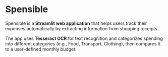 # Spensible
Spensible is a **Streamlit web application** that helps users track their expenses automatically by extracting information from shopping receipts.  

The app uses **Tesseract OCR** for text recognition and categorizes spending into different categories (e.g., Food, Transport, Clothing), then compares it to a user-defined monthly budget.
